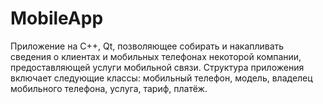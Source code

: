 # MobileApp
Приложение на C++, Qt, позволяющее собирать и накапливать сведения о клиентах и мобильных телефонах некоторой компании, предоставляющей услуги мобильной связи. Структура приложения включает следующие классы: мобильный телефон, модель, владелец мобильного телефона, услуга, тариф, платёж.
